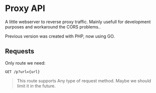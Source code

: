 # Proxy API

A little webserver to reverse proxy traffic. Mainly usefull for development
purposes and workaround the CORS problems.. 

Previous version was created with PHP, now using GO. 

## Requests

Only route we need:

```
GET /p?url={url}
```

> This route supports Any type of request method. Maybe we should limit it
> in the future.
